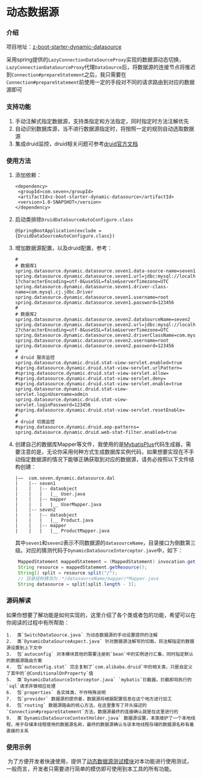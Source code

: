 # 动态数据源

### 介绍

项目地址：[z-boot-starter-dynamic-datasource](https://github.com/zhangxianwen2/z-parent/tree/master/z-boot-starter-dynamic-datasource)

采用spring提供的`LazyConnectionDataSourceProxy`实现的数据源动态切换，`LazyConnectionDataSourceProxy`代理`DataSource`后，将数据源的连接节点将推迟到`Connection#prepareStatement`之后，我只需要在`Connection#prepareStatement`前使用一定的手段对不同的请求路由到对应的数据源即可

### 支持功能

1. 手动注解式指定数据源，支持类指定和方法指定，同时指定时方法注解优先
2. 自动识别数据库源，当不进行数据源指定时，将按照一定的规则自动选取数据源
3. 集成druid监控，druid相关问题可参考[druid官方文档](https://github.com/alibaba/druid/wiki/常见问题)

### 使用方法

1. 添加依赖：

   ```
   <dependency>
   	<groupId>com.seven</groupId>
   	<artifactId>z-boot-starter-dynamic-datasource</artifactId>
   	<version>1.0-SNAPSHOT</version>
   </dependency>
   ```

2. 启动类排除`DruidDataSourceAutoConfigure.class`

   ```
   @SpringBootApplication(exclude = {DruidDataSourceAutoConfigure.class})
   ```

3. 增加数据源配置，以及druid配置，参考：

   ```
   #
   # 数据库1
   spring.datasource.dynamic.datasource.seven1.data-source-name=seven1
   spring.datasource.dynamic.datasource.seven1.url=jdbc:mysql://localhost:3306/seven-1?characterEncoding=utf-8&useSSL=false&serverTimezone=UTC
   spring.datasource.dynamic.datasource.seven1.driver-class-name=com.mysql.cj.jdbc.Driver
   spring.datasource.dynamic.datasource.seven1.username=root
   spring.datasource.dynamic.datasource.seven1.password=123456
   #
   # 数据库2
   spring.datasource.dynamic.datasource.seven2.dataSourceName=seven2
   spring.datasource.dynamic.datasource.seven2.url=jdbc:mysql://localhost:3306/seven-2?characterEncoding=utf-8&useSSL=false&serverTimezone=UTC
   spring.datasource.dynamic.datasource.seven2.driverClassName=com.mysql.cj.jdbc.Driver
   spring.datasource.dynamic.datasource.seven2.username=root
   spring.datasource.dynamic.datasource.seven2.password=123456
   #
   # druid 服务监控
   spring.datasource.dynamic.druid.stat-view-servlet.enabled=true
   #spring.datasource.dynamic.druid.stat-view-servlet.urlPattern=
   #spring.datasource.dynamic.druid.stat-view-servlet.allow=
   #spring.datasource.dynamic.druid.stat-view-servlet.deny=
   #spring.datasource.dynamic.druid.stat-view-servlet.enable=true
   spring.datasource.dynamic.druid.stat-view-servlet.loginUsername=admin
   spring.datasource.dynamic.druid.stat-view-servlet.loginPassword=123456
   #spring.datasource.dynamic.druid.stat-view-servlet.resetEnable=
   #
   # druid 切面监控
   #spring.datasource.dynamic.druid.aop-patterns=
   spring.datasource.dynamic.druid.web-stat-filter.enabled=true
   ```

4. 创建自己的数据库Mapper等文件，我使用的是[MybatisPlus](https://mp.baomidou.com/ )代码生成器，需要注意的是，无论你采用何种方式生成数据库实例代码，如果想要实现在不手动指定数据源的情况下能够正确获取到对应的数据源，请务必按照以下文件结构创建：

   ```
   |——	com.seven.dynamic.datasource.dal
   |	|--	seven1
   |	|	|--	dataobject
   |	|	|	|__	User.java
   |	|	|-- mapper
   |	|	|	|__	UserMapper.java
   |	|--	seven2
   |	|	|--	dataobject
   |	|	|	|__	Product.java
   |	|	|-- mapper
   |	|	|	|__	ProductMapper.java
   ```

   其中`seven1`和`seven2`表示不同数据源的`datasourceName`，目录接口为倒数第三级。对应的猜测代码于`DynamicDataSourceInterceptor.jave`中，如下：

   ```java
    MappedStatement mappedStatement = (MappedStatement) invocation.getArgs()[0];
    String resource = mappedStatement.getResource();
    String[] split = resource.split("/");
    // 目录结构猜测为：*/datasourceName/mapper/*Mapper.java
    String datasource = split[split.length - 3];
   ```

### 源码解读

​	如果你想要了解功能是如何实现的，这里介绍了各个类或者包的功能，希望可以在你阅读的过程中有所帮助：

	1.  类`SwitchDataSource.java` 为动态数据源的手动设置提供的注解
 	2.  类`DynamicDataSourceAspect.java` 针对数据源注解写的切面，将注解指定的数据源设置到上下文中
 	3.  包`autoconfig` 对本模块其他的需要注册到`bean`中的实例进行汇集，同时指定默认的数据源路由方案
 	4.  包`autoconfig.stat` 完全复制了`com.alibaba.druid`中的相关类，只是自定义了其中的`@ConditionalOnProperty`值
 	5.  类`DynamicDataSourceInterceptor.java` `mybatis`拦截器，拦截即将执行的`sql`请求并做相应处理
 	6.  包`properties` 各实体类，不作特殊说明
 	7.  包`provider` 数据源的提供者，数据源将根据配置信息在这个地方进行加工
 	8.  包`routing` 数据源路由的核心方法，在这里重写了开头描述的`Connection#prepareStatement`方法，数据源最终的连接确认就是在这里进行的
 	9.  类`DynamicDataSourceContextHolder.java` 数据源设置，本类维护了一个本地线程，用于存储本线程使用的数据源名称，最终的数据源确认与该本地线程存储的数据源名称有着直接的关系

### 使用示例

​	为了方便开发者快速使用，提供了[动态数据源测试模块](https://github.com/zhangxianwen2/z-parent/tree/master/z-boot-starter-dynamic-datasource-test)对本功能进行使用测试，一般而言，开发者只需要进行简单的模仿即可使用到本工具的所有功能。

